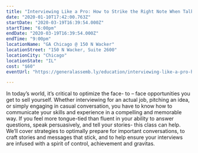 ```yaml
---
title: "Interviewing Like a Pro: How to Strike the Right Note When Talking About Yourself"
date: "2020-01-10T17:42:00.763Z"
startDate: "2020-03-19T16:39:54.000Z"
startTime: "6:00pm"
endDate: "2020-03-19T16:39:54.000Z"
endTime: "9:00pm"
locationName: "GA Chicago @ 150 N Wacker"
locationStreet: "150 N Wacker, Suite 2600"
locationCity: "Chicago"
locationState: "IL"
cost: "$60"
eventUrl: "https://generalassemb.ly/education/interviewing-like-a-pro-how-to-strike-the-right-note-when-talking-about-yourself/chicago/96016"

---
```


In today’s world, it’s critical to optimize the face- to – face opportunities you get to sell yourself. Whether interviewing for an actual job, pitching an idea, or simply engaging in casual conversation, you have to know how to communicate your skills and experience in a compelling and memorable way. If you feel more tongue-tied than fluent in your ability to answer questions, speak persuasively, and tell your stories- this class can help. We’ll cover strategies to optimally prepare for important conversations, to craft stories and messages that stick, and to help ensure your interviews are infused with a spirit of control, achievement and gravitas.

